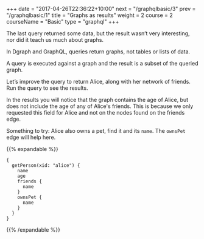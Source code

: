 +++
date = "2017-04-26T22:36:22+10:00"
next = "/graphqlbasic/3"
prev = "/graphqlbasic/1"
title = "Graphs as results"
weight = 2
course = 2
courseName = "Basic"
type = "graphql"
+++

The last query returned some data, but the result wasn’t very interesting, nor
did it teach us much about graphs.

In Dgraph and GraphQL, queries return graphs, not tables or lists of data.

A query is executed against a graph and the result is a subset of the queried
graph.

Let’s improve the query to return Alice, along with her network of friends. Run
the query to see the results.

In the results you will notice that the graph contains the age of Alice, but
does not include the age of any of Alice's friends. This is because we only
requested this field for Alice and not on the nodes found on the friends edge.

Something to try: Alice also owns a pet, find it and its `name`. The `ownsPet`
edge will help here.

{{% expandable %}}

```
{
  getPerson(xid: "alice") {
    name
    age
    friends {
      name
    }
    ownsPet {
      name
    }
  }
}
```

{{% /expandable %}}
